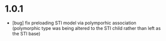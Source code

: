 # 1.0.1

- [bug] fix preloading STI model via polymporhic association (polymorphic type was being altered to the STI child rather than left as the STI base)
